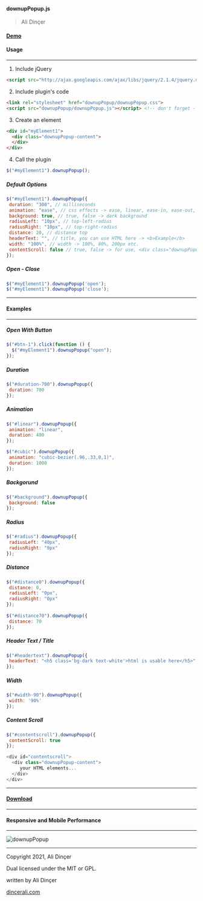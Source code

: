 #### downupPopup.js

> Ali Dinçer
#### [Demo](https://downupPopupjs.dincerali.com/)
#### Usage

* * * * *

1. Include jQuery

``` html
<script src="http://ajax.googleapis.com/ajax/libs/jquery/2.1.4/jquery.min.js"></script>
```

2. Include plugin's code

``` html
<link rel="stylesheet" href="downupPopup/downupPopup.css">
<script src="downupPopup/downupPopup.js"></script> <!-- don't forget - add after jquery -->
```

3. Create an element

``` html
<div id="myElement1">
  <div class="downupPopup-content">
  </div>
</div>
```

4. Call the plugin

``` javascript
$("#myElement1").downupPopup();
```

##### Default Options

``` javascript
$("#myElement1").downupPopup({ 
 duration: "300", // milliseconds
 animation: "ease", // css effects -> ease, linear, ease-in, ease-out, ease-in-out, cubic-bezier(n,n,n,n)
 background: true, // true, false -> dark background
 radiusLeft: "10px", // top-left-radius
 radiusRight: "10px", // top-right-radius
 distance: 20, // distance top
 headerText: "", // title, you can use HTML here -> <b>Example</b>
 width: "100%", // width -> 100%, 80%, 200px etc.
 contentScroll: false // true, false -> for use, <div class="downupPopup-content"></div> have to inside the element
});
```

##### Open - Close

``` javascript
$("#myElement1").downupPopup('open');
$("#myElement1").downupPopup('close');
```

* * * * *

#### Examples

* * * * *

##### Open With Button

``` javascript
$("#btn-1").click(function () { 
  $("#myElement1").downupPopup("open"); 
});
```

##### Duration

``` javascript
$("#duration-700").downupPopup({
 duration: 700 
});
```

##### Animation

``` javascript
$("#linear").downupPopup({ 
 animation: "linear",
 duration: 400
}); 

$("#cubic").downupPopup({
 animation: "cubic-bezier(.96,.33,0,1)",
 duration: 1000 
});
```

##### Backgorund

``` javascript
$("#background").downupPopup({ 
 background: false
});
```

##### Radius

``` javascript
$("#radius").downupPopup({ 
 radiusLeft: "40px",
 radiusRight: "0px" 
});
```

##### Distance

``` javascript
$("#distance0").downupPopup({ 
 distance: 0,
 radiusLeft: "0px",
 radiusRight: "0px" 
}); 
                
$("#distance70").downupPopup({
 distance: 70 
});
```

##### Header Text / Title

``` javascript
$("#headertext").downupPopup({
 headerText: "<h5 class='bg-dark text-white'>html is usable here</h5>"
});
```

##### Width

``` javascript
$("#width-90").downupPopup({
 width: '90%'
});
```

##### Content Scroll


``` javascript
$("#contentscroll").downupPopup({
 contentScroll: true 
});

<div id="contentscroll">
  <div class="downupPopup-content">
     your HTML elements... 
  </div>
</div>
```

* * * * *

#### [Download](https://downupPopupjs.dincerali.com/downupPopupjs.rar)

* * * * *

#### Responsive and Mobile Performance

* * * * *

![downupPopup](https://downupPopupjs.dincerali.com/mobile.gif)

* * * * *

Copyright 2021, Ali Dinçer

Dual licensed under the MIT or GPL.

written by Ali Dinçer

[dincerali.com](https://dincerali.com)
